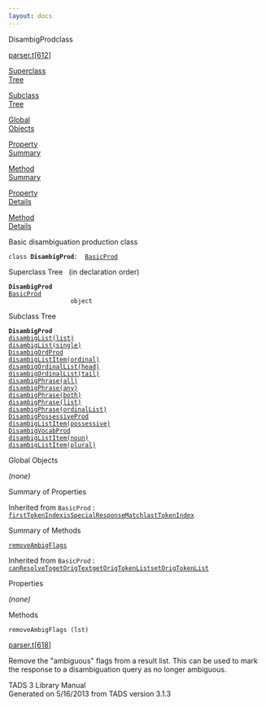 ```yaml
---
layout: docs
---
```

<span class="title">DisambigProd</span><span class="type">class</span>

[parser.t](../file/parser.t.html)\[[612](../source/parser.t.html#612)\]

[Superclass  
Tree](#_SuperClassTree_)

[Subclass  
Tree](#_SubClassTree_)

[Global  
Objects](#_ObjectSummary_)

[Property  
Summary](#_PropSummary_)

[Method  
Summary](#_MethodSummary_)

[Property  
Details](#_Properties_)

[Method  
Details](#_Methods_)



Basic disambiguation production class

`class `**`DisambigProd`**` :   `[`BasicProd`](../object/BasicProd.html)



<span id="_SuperClassTree_"></span>



<span class="hdln">Superclass Tree</span>   (in declaration order)



**`DisambigProd`**  
[`BasicProd`](../object/BasicProd.html)  
`                 object`  
<span id="_SubClassTree_"></span>



<span class="hdln">Subclass Tree</span>  



**`DisambigProd`**  
[`disambigList(list)`](../object/disambigList(list).html)  
[`disambigList(single)`](../object/disambigList(single).html)  
[`DisambigOrdProd`](../object/DisambigOrdProd.html)  
[`disambigListItem(ordinal)`](../object/disambigListItem(ordinal).html)  
[`disambigOrdinalList(head)`](../object/disambigOrdinalList(head).html)  
[`disambigOrdinalList(tail)`](../object/disambigOrdinalList(tail).html)  
[`disambigPhrase(all)`](../object/disambigPhrase(all).html)  
[`disambigPhrase(any)`](../object/disambigPhrase(any).html)  
[`disambigPhrase(both)`](../object/disambigPhrase(both).html)  
[`disambigPhrase(list)`](../object/disambigPhrase(list).html)  
[`disambigPhrase(ordinalList)`](../object/disambigPhrase(ordinalList).html)  
[`DisambigPossessiveProd`](../object/DisambigPossessiveProd.html)  
[`disambigListItem(possessive)`](../object/disambigListItem(possessive).html)  
[`DisambigVocabProd`](../object/DisambigVocabProd.html)  
[`disambigListItem(noun)`](../object/disambigListItem(noun).html)  
[`disambigListItem(plural)`](../object/disambigListItem(plural).html)  
<span id="_ObjectSummary_"></span>



<span class="hdln">Global Objects</span>  



*(none)* <span id="_PropSummary_"></span>



<span class="hdln">Summary of Properties</span>  





Inherited from `BasicProd` :  
[`firstTokenIndex`](../object/BasicProd.html#firstTokenIndex)[`isSpecialResponseMatch`](../object/BasicProd.html#isSpecialResponseMatch)[`lastTokenIndex`](../object/BasicProd.html#lastTokenIndex)

<span id="_MethodSummary_"></span>



<span class="hdln">Summary of Methods</span>  



[`removeAmbigFlags`](#removeAmbigFlags)

Inherited from `BasicProd` :  
[`canResolveTo`](../object/BasicProd.html#canResolveTo)[`getOrigText`](../object/BasicProd.html#getOrigText)[`getOrigTokenList`](../object/BasicProd.html#getOrigTokenList)[`setOrigTokenList`](../object/BasicProd.html#setOrigTokenList)

<span id="_Properties_"></span>



<span class="hdln">Properties</span>  



*(none)* <span id="_Methods_"></span>



<span class="hdln">Methods</span>  



<span id="removeAmbigFlags"></span>

`removeAmbigFlags (lst)`

[parser.t](../file/parser.t.html)\[[618](../source/parser.t.html#618)\]



Remove the "ambiguous" flags from a result list. This can be used to
mark the response to a disambiguation query as no longer ambiguous.





TADS 3 Library Manual  
Generated on 5/16/2013 from TADS version 3.1.3


